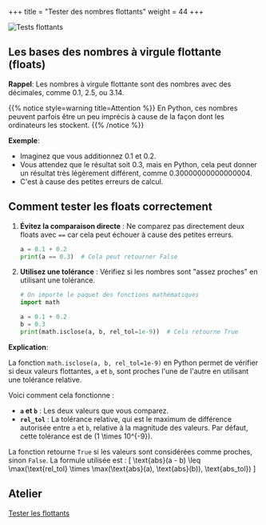 +++
title = "Tester des nombres flottants"
weight = 44
+++

![Tests flottants](../flottants.jpeg?width=25vw)

## Les bases des nombres à virgule flottante (floats)

**Rappel**: Les nombres à virgule flottante sont des nombres avec des décimales, comme 0.1, 2.5, ou 3.14. 

{{% notice style=warning title=Attention %}}
En Python, ces nombres peuvent parfois être un peu imprécis à cause de la façon dont les ordinateurs les stockent.
{{% /notice %}}

**Exemple**:

- Imaginez que vous additionnez 0.1 et 0.2. 
- Vous attendez que le résultat soit 0.3, mais en Python, cela peut donner un résultat très légèrement différent, comme 0.30000000000000004. 
- C'est à cause des petites erreurs de calcul.

## Comment tester les floats correctement

1. **Évitez la comparaison directe** : Ne comparez pas directement deux floats avec `==` car cela peut échouer à cause des petites erreurs.
   ```python
   a = 0.1 + 0.2
   print(a == 0.3)  # Cela peut retourner False
   ```

2. **Utilisez une tolérance** : Vérifiez si les nombres sont "assez proches" en utilisant une tolérance.
   ```python
   # On importe le paquet des fonctions mathématiques
   import math

   a = 0.1 + 0.2
   b = 0.3
   print(math.isclose(a, b, rel_tol=1e-9))  # Cela retourne True
   ```

**Explication**:

La fonction `math.isclose(a, b, rel_tol=1e-9)` en Python permet de vérifier si deux valeurs flottantes, `a` et `b`, sont proches l'une de l'autre en utilisant une tolérance relative. 

Voici comment cela fonctionne :
- **`a` et `b`** : Les deux valeurs que vous comparez.
- **`rel_tol`** : La tolérance relative, qui est le maximum de différence autorisée entre `a` et `b`, relative à la magnitude des valeurs. Par défaut, cette tolérance est de \(1 \times 10^{-9}\).

La fonction retourne `True` si les valeurs sont considérées comme proches, sinon `False`. La formule utilisée est :
\[ \text{abs}(a - b) \leq \max(\text{rel\_tol} \times \max(\text{abs}(a), \text{abs}(b)), \text{abs\_tol}) \]


## Atelier

[Tester les flottants](../atelier-tests-flottants.ipynb)